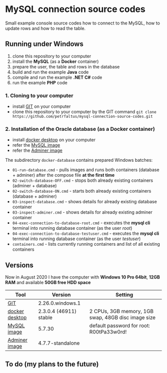 # MySQL connection source codes
Small example console source codes how to connect to the MySQL, how to update rows and how to read the table.

## Running under Windows
1. clone this repository to your computer
2. install the **MySQL** (as a **Docker** container)
3. prepare the user, the table and rows in the database
4. build and run the example **Java** code
5. compile and run the example **.NET C#** code
6. run the example **PHP** code

### 1. Cloning to your computer
- install [GIT] on your computer
- clone this repository to your computer by the GIT command
  `git clone https://github.com/petrfaltus/mysql-connection-source-codes.git`

### 2. Installation of the Oracle database (as a Docker container)
- install [docker desktop] on your computer
- refer the [MySQL image]
- refer the [Adminer image]

The subdirectory `docker-database` contains prepared Windows batches:
- `01-run-database.cmd` - pulls images and runs both containers (database + adminer) after the compose file **at the first time**
- `02-switch-database-OFF.cmd` - stops both already existing containers (adminer + database)
- `02-switch-database-ON.cmd` - starts both already existing containers (database + adminer)
- `03-inspect-database.cmd` - shows details for already existing database container
- `03-inspect-adminer.cmd` - shows details for already existing adminer container
- `04-exec-connection-to-database-root.cmd` - executes the **mysql cli** terminal into running database container (as the user *root*)
- `04-exec-connection-to-database-testuser.cmd` - executes the **mysql cli** terminal into running database container (as the user *testuser*)
- `containers.cmd` - lists currently running containers and list of all existing containers

## Versions
Now in August 2020 I have the computer with **Windows 10 Pro 64bit**, **12GB RAM** and available **50GB free HDD space**

| Tool | Version | Setting |
| ------ | ------ | ------ |
| [GIT] | 2.26.0.windows.1 | |
| [docker desktop] | 2.3.0.4 (46911) stable | 2 CPUs, 3GB memory, 1GB swap, 48GB disc image size |
| [MySQL image] | 5.7.30 | default password for root: R00tPa33w0rd! |
| [Adminer image] | 4.7.7-standalone | |

## To do (my plans to the future)


[GIT]: <https://git-scm.com>
[docker desktop]: <https://docs.docker.com/desktop/>
[MySQL image]: <https://hub.docker.com/_/mysql>
[Adminer image]: <https://hub.docker.com/_/adminer>
